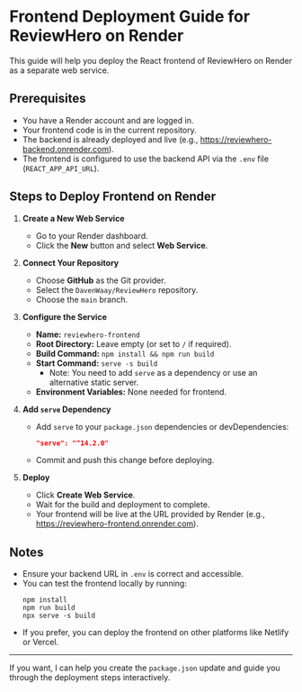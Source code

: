 # Frontend Deployment Guide for ReviewHero on Render

This guide will help you deploy the React frontend of ReviewHero on Render as a separate web service.

## Prerequisites

- You have a Render account and are logged in.
- Your frontend code is in the current repository.
- The backend is already deployed and live (e.g., https://reviewhero-backend.onrender.com).
- The frontend is configured to use the backend API via the `.env` file (`REACT_APP_API_URL`).

## Steps to Deploy Frontend on Render

1. **Create a New Web Service**

   - Go to your Render dashboard.
   - Click the **New** button and select **Web Service**.

2. **Connect Your Repository**

   - Choose **GitHub** as the Git provider.
   - Select the `DavenWaay/ReviewHero` repository.
   - Choose the `main` branch.

3. **Configure the Service**

   - **Name:** `reviewhero-frontend`
   - **Root Directory:** Leave empty (or set to `/` if required).
   - **Build Command:** `npm install && npm run build`
   - **Start Command:** `serve -s build`
     - Note: You need to add `serve` as a dependency or use an alternative static server.
   - **Environment Variables:** None needed for frontend.

4. **Add `serve` Dependency**

   - Add `serve` to your `package.json` dependencies or devDependencies:
     ```json
     "serve": "^14.2.0"
     ```
   - Commit and push this change before deploying.

5. **Deploy**

   - Click **Create Web Service**.
   - Wait for the build and deployment to complete.
   - Your frontend will be live at the URL provided by Render (e.g., https://reviewhero-frontend.onrender.com).

## Notes

- Ensure your backend URL in `.env` is correct and accessible.
- You can test the frontend locally by running:
  ```
  npm install
  npm run build
  npx serve -s build
  ```
- If you prefer, you can deploy the frontend on other platforms like Netlify or Vercel.

---

If you want, I can help you create the `package.json` update and guide you through the deployment steps interactively.
